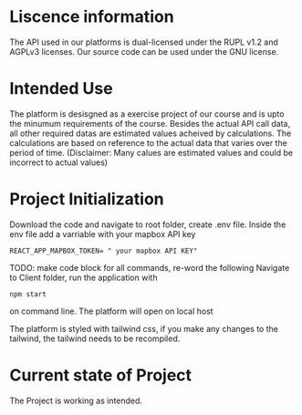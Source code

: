 # Liscence information 

The API used in our platforms is dual-licensed under the RUPL v1.2 and AGPLv3 licenses. 
Our source code can be used under the GNU license. 

# Intended Use 

The platform is desisgned as a  exercise project of our course and is upto the minumum requirements of the course. Besides the actual API call data, all other required datas are estimated values acheived by calculations. The calculations are based on reference to the actual data that varies over the period of time. 
(Disclaimer: Many calues are estimated values and could be incorrect to actual values)


# Project Initialization

Download the code and navigate to root folder, create .env file. Inside the env file add a varriable with your mapbox API key 
```
REACT_APP_MAPBOX_TOKEN= " your mapbox API KEY"
```
TODO: make code block for all commands, re-word the following 
Navigate to Client folder, run the application with  
```
npm start
```
 on command line. The platform will open on local host
 
The platform is styled with tailwind css, if you make any changes to the tailwind, the tailwind needs to be recompiled. 


# Current state of Project 
The Project is working as intended. 



